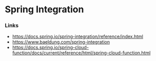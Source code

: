 # Spring Integration

### Links
* https://docs.spring.io/spring-integration/reference/index.html
* https://www.baeldung.com/spring-integration
* https://docs.spring.io/spring-cloud-function/docs/current/reference/html/spring-cloud-function.html